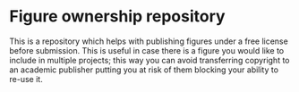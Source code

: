 # Figure ownership repository

This is a repository which helps with publishing figures under a free license before submission. This is useful in case there is a figure you would like to include in multiple projects; this way you can avoid transferring copyright to an academic publisher putting you at risk of them blocking your ability to re-use it.
